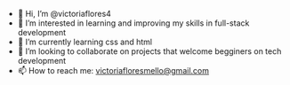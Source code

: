 - 👋 Hi, I’m @victoriaflores4
- 👀 I’m interested in learning and improving my skills in full-stack development
- 🌱 I’m currently learning css and html
- 💞️ I’m looking to collaborate on projects that welcome begginers on tech development
- 📫 How to reach me: victoriafloresmello@gmail.com

<!---
victoriaflores4/victoriaflores4 is a ✨ special ✨ repository because its `README.md` (this file) appears on your GitHub profile.
You can click the Preview link to take a look at your changes.
--->
